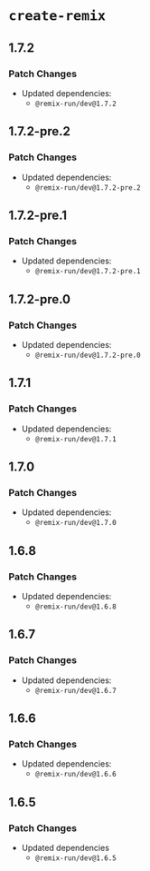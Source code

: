 # `create-remix`

## 1.7.2

### Patch Changes

- Updated dependencies:
  - `@remix-run/dev@1.7.2`

## 1.7.2-pre.2

### Patch Changes

- Updated dependencies:
  - `@remix-run/dev@1.7.2-pre.2`

## 1.7.2-pre.1

### Patch Changes

- Updated dependencies:
  - `@remix-run/dev@1.7.2-pre.1`

## 1.7.2-pre.0

### Patch Changes

- Updated dependencies:
  - `@remix-run/dev@1.7.2-pre.0`

## 1.7.1

### Patch Changes

- Updated dependencies:
  - `@remix-run/dev@1.7.1`

## 1.7.0

### Patch Changes

- Updated dependencies:
  - `@remix-run/dev@1.7.0`

## 1.6.8

### Patch Changes

- Updated dependencies:
  - `@remix-run/dev@1.6.8`

## 1.6.7

### Patch Changes

- Updated dependencies:
  - `@remix-run/dev@1.6.7`

## 1.6.6

### Patch Changes

- Updated dependencies:
  - `@remix-run/dev@1.6.6`

## 1.6.5

### Patch Changes

- Updated dependencies
  - `@remix-run/dev@1.6.5`
